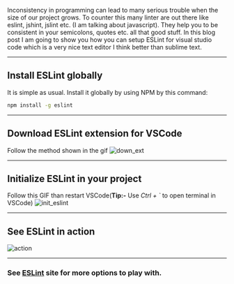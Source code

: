 Inconsistency in programming can lead to many serious trouble when the size of our project grows. To counter this many linter are out there like eslint, jshint, jslint etc. (I am talking about javascript). They help you to be consistent in your semicolons, quotes etc. all that good stuff. In this blog post I am going to show you how you can setup ESLint for visual studio code which is a very nice text editor I think better than sublime text.

<hr>

## Install ESLint globally

It is simple as usual. Install it globally by using NPM by this command:

```bash
npm install -g eslint
```

<hr>

## Download ESLint extension for VSCode

Follow the method shown in the gif
![down_ext](/content/images/2017/08/99add48da3077d681f1de9a0685ee0b2.gif)

<hr>

## Initialize ESLint in your project

Follow this GIF than restart VSCode(**Tip:-** Use _Ctrl + `_ to open terminal in VSCode)
![init_eslint](/content/images/2017/08/3eff01cda9df7245a12ce7a1d7c4cfe8.gif)

<hr>

## See ESLint in action

![action](/content/images/2017/08/184eb5e4f9eb5a99338390ebe0e033f3.gif)

<hr>

### See [ESLint](http://eslint.org) site for more options to play with.
